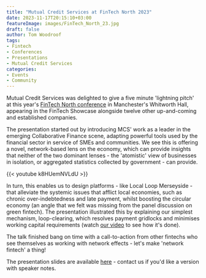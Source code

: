 ```yaml
---
title: "Mutual Credit Services at FinTech North 2023"
date: 2023-11-17T20:15:10+03:00
featureImage: images/FinTech_North_23.jpg
draft: false
author: Tom Woodroof
tags:
- Fintech
- Conferences
- Presentations
- Mutual Credit Services
categories:
- Events
- Community
---
```


Mutual Credit Services was delighted to give a five minute 'lightning pitch' at this year's [FinTech North conference](https://www.fintechnorth.uk/manchester-conference-write-up/) in Manchester's Whitworth Hall, appearing in the FinTech Showcase alongside twelve other up-and-coming and established companies.

The presentation started out by introducing MCS' work as a leader in the emerging Collaborative Finance scene, adapting powerful tools used by the financial sector in service of SMEs and communities. We see this is offering a novel, network-based lens on the economy, which can provide insights that neither of the two dominant lenses - the 'atomistic' view of businesses in isolation, or aggregated statistics collected by government - can provide.

{{< youtube k8HUemNVLdU >}}

In turn, this enables us to design platforms - like Local Loop Merseyside - that alleviate the systemic issues that afflict local economies, such as chronic over-indebtedness and late payment, whilst boosting the circular economy (an angle that we felt was missing from the panel discussion on green fintech). The presentation illustrated this by explaining our simplest mechanism, loop-clearing, which resolves payment gridlocks and minimises working capital requirements (watch [our video](https://www.youtube.com/watch?v=E4a_am9kOPo) to see how it's done).

The talk finished bang on time with a call-to-action from other fintechs who see themselves as working with network effects - let's make 'network fintech' a thing!

The presentation slides are available [here](https://docs.google.com/presentation/d/e/2PACX-1vS-RLQcf7ERtpT5vPXLUefD0DzjhIb_7OH9o4kL60JN7viKcV71J6M7OCypv_D9KgNOVpP1144o86dy/pub?start=false&loop=false&delayms=3000) - contact us if you'd like a version with speaker notes.
